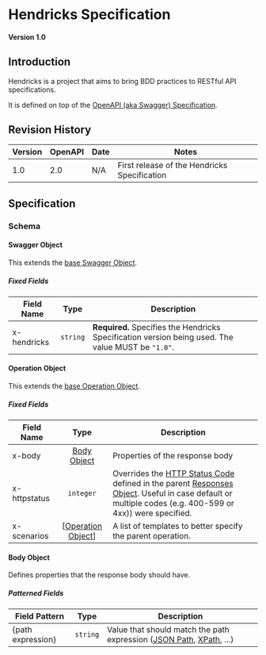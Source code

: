 # Hendricks Specification

#### Version 1.0

## Introduction

Hendricks is a project that aims to bring BDD practices to RESTful API specifications.

It is defined on top of the [OpenAPI (aka Swagger) Specification](https://github.com/OAI/OpenAPI-Specification/blob/OpenAPI.next/versions/2.0.md).

## Revision History

Version | OpenAPI | Date | Notes
------- | ------- | ---- | -----
1.0     | 2.0     | N/A  | First release of the Hendricks Specification

## Specification

### Schema

#### <a name="swaggerObject"></a>Swagger Object

This extends the [base Swagger Object](https://github.com/OAI/OpenAPI-Specification/blob/OpenAPI.next/versions/2.0.md#swagger-object).

##### Fixed Fields

Field Name | Type | Description
---|:---:|---
<a name="hVersion"></a>x-hendricks | `string` | **Required.** Specifies the Hendricks Specification version being used. The value MUST be `"1.0"`.

#### <a name="operationObject"></a>Operation Object

This extends the [base Operation Object](https://github.com/OAI/OpenAPI-Specification/blob/OpenAPI.next/versions/2.0.md#operation-object).

##### Fixed Fields

Field Name | Type | Description
---|:---:|---
x-body |  [Body Object](#bodyObject) | Properties of the response body
x-httpstatus | `integer` | Overrides the [HTTP Status Code](https://github.com/OAI/OpenAPI-Specification/blob/OpenAPI.next/versions/2.0.md#http-status-codes) defined in the parent [Responses Object](https://github.com/OAI/OpenAPI-Specification/blob/OpenAPI.next/versions/2.0.md#responses-object). Useful in case default or multiple codes (e.g. 400-599 or 4xx)) were specified.
x-scenarios | [[Operation Object](#operationObject)] | A list of templates to better specify the parent operation.

#### <a name="bodyObject"></a>Body Object

Defines properties that the response body should have.

##### Patterned Fields

Field Pattern | Type | Description
---|:---:|---
{path expression} |  `string` | Value that should match the path expression ([JSON Path](http://goessner.net/articles/JsonPath/), [XPath](https://www.w3.org/TR/xpath-31/), ...)
